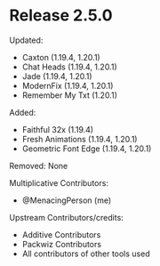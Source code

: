 # Release 2.5.0

Updated:
- Caxton (1.19.4, 1.20.1)
- Chat Heads (1.19.4, 1.20.1)
- Jade (1.19.4, 1.20.1)
- ModernFix (1.19.4, 1.20.1)
- Remember My Txt (1.20.1)

Added:
- Faithful 32x (1.19.4)
- Fresh Animations (1.19.4, 1.20.1)
- Geometric Font Edge (1.19.4, 1.20.1)

Removed:
None

Multiplicative Contributors:
- @MenacingPerson (me)

Upstream Contributors/credits:
- Additive Contributors
- Packwiz Contributors
- All contributors of other tools used

